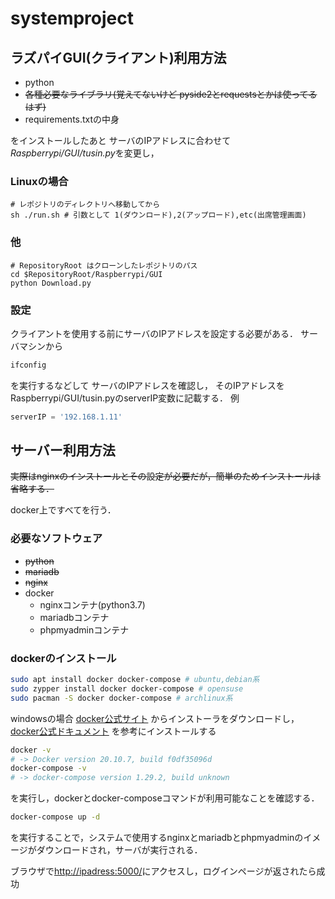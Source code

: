# systemproject
## ラズパイGUI(クライアント)利用方法
- python
- ~~各種必要なライブラリ(覚えてないけど pyside2とrequestsとかは使ってるはず)~~
- requirements.txtの中身

をインストールしたあと
サーバのIPアドレスに合わせて*Raspberrypi/GUI/tusin.py*を変更し，
### Linuxの場合
```shell
# レポジトリのディレクトリへ移動してから
sh ./run.sh # 引数として 1(ダウンロード),2(アップロード),etc(出席管理画面)
```

### 他
```shell
# RepositoryRoot はクローンしたレポジトリのパス
cd $RepositoryRoot/Raspberrypi/GUI
python Download.py
```

### 設定
クライアントを使用する前にサーバのIPアドレスを設定する必要がある．
サーバマシンから
```sh
ifconfig
```
を実行するなどして
サーバのIPアドレスを確認し，
そのIPアドレスをRaspberrypi/GUI/tusin.pyのserverIP変数に記載する．
例
```python
serverIP = '192.168.1.11'
```

## サーバー利用方法
~~実際はnginxのインストールとその設定が必要だが，簡単のためインストールは省略する．~~

docker上ですべてを行う．
### 必要なソフトウェア
- ~~python~~
- ~~mariadb~~
- ~~nginx~~
- docker
    - nginxコンテナ(python3.7)
    - mariadbコンテナ
    - phpmyadminコンテナ

### dockerのインストール
```sh
sudo apt install docker docker-compose # ubuntu,debian系
sudo zypper install docker docker-compose # opensuse
sudo pacman -S docker docker-compose # archlinux系
```
windowsの場合
[docker公式サイト](https://www.docker.com/products/docker-desktop)
からインストーラをダウンロードし，
[docker公式ドキュメント](https://docs.docker.jp/docker-for-windows/wsl.html)
を参考にインストールする

```sh
docker -v
# -> Docker version 20.10.7, build f0df35096d
docker-compose -v
# -> docker-compose version 1.29.2, build unknown
```
を実行し，dockerとdocker-composeコマンドが利用可能なことを確認する．

```sh
docker-compose up -d
```
を実行することで，システムで使用するnginxとmariadbとphpmyadminのイメージがダウンロードされ，サーバが実行される．

ブラウザで[http://ipadress:5000/](http://ipadress:5000/)にアクセスし，ログインページが返されたら成功

